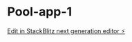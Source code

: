 # Pool-app-1

[Edit in StackBlitz next generation editor ⚡️](https://stackblitz.com/~/github.com/Matt-boom/Pool-app-1)